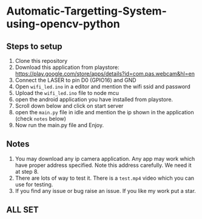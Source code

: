 # Automatic-Targetting-System-using-opencv-python

## Steps to setup
1) Clone this repository
2) Download this application from playstore: https://play.google.com/store/apps/details?id=com.pas.webcam&hl=en
3) Connect the LASER to pin D0 (GPIO16) and GND 
4) Open `wifi_led.ino` in a editor and mention the wifi ssid and password 
5) Upload the `wifi_led.ino` file to node mcu
6) open the android application you have installed from playstore.
7) Scroll down below and click on start server
8) open the `main.py` file in idle and mention the ip shown in the application (check `notes` below)
9) Now run the main.py file and Enjoy.

## Notes
1) You may download any ip camera application. Any app may work which have proper address specified. Note this address carefully. We need it at step 8.
2) There are lots of way to test it. There is a `test.mp4` video which you can use for testing.
3) If you find any issue or bug raise an issue. If you like my work put a star.

## ALL SET
